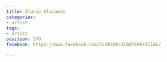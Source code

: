 ```yaml
---
title: Ilario Alicante
categories:
- artist
tags:
- artist
position: 249
facebook: https://www.facebook.com/ILARIOALICANTEOFFICIAL/

---
```


